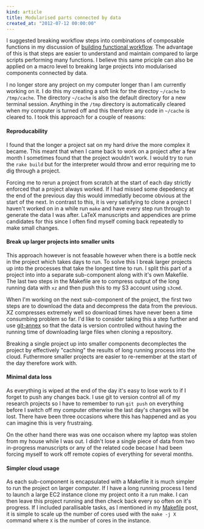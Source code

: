 ```yaml
---
kind: article
title: Modularised parts connected by data
created_at: "2012-07-12 00:00:00"
---
```


I suggested breaking workflow steps into combinations of composable functions
in my discussion of [building functional workflow][functional]. The advantage
of this is that steps are easier to understand and maintain compared to large
scripts performing many functions. I believe this same priciple can also be
applied on a macro level to breaking large projects into modularised components
connected by data.

[functional]: /post/decomplected-experiments/functional.markdown

I no longer store any project on my computer longer than I am currently working
on it. I do this my creating a soft link for the directoy `~/cache` to
`/tmp/cache`. The directory `~/cache` is also the default directory for a new
terminal session. Anything in the `/tmp` directory is automatically cleared
when my computer is turned off and this therefore any code in `~/cache` is
cleared to. I took this approach for a couple of reasons:

#### Reproducability

I found that the longer a project sat on my hard drive the more complex it
became. This meant that when I came back to work on a project after a few month
I sometimes found that the project wouldn't work. I would try to run the `rake
build` but for the interpreter would throw and error requiring me to dig
through a project.

Forcing me to rerun a project from scratch at the start of each day strictly
enforced that a project always worked. If I had missed some depedency at the
end of the previous day this would immediatly become obvious at the start of
the next. In contrast to this, it is very satisfying to clone a project I
haven't worked on in a while run `make` and have every step run through to
generate the data I was after. LaTeX manuscripts and appendices are prime
candidates for this since I often find myself coming back repeatedly to make
small changes.

#### Break up larger projects into smaller units

This approach however is not feasable however when there is a bottle neck in
the project which takes days to run. To solve this I break larger projects up
into the processes that take the longest time to run. I split this part of a
project into into a separate sub-component along with it's own Makefile. The
last two steps in the Makefile are to compress output of the long running data
with `xz` and then push this to my S3 account using `s3cmd`.

When I'm working on the next sub-component of the project, the first two steps
are to download the data and decompress the data from the previous. XZ
compresses extremely well so download times have never been a time consumbing
problem so far. I'd like to consider taking this a step further and use
[git-annex][] so that the data is version controlled without having the running
time of downloading large files when cloning a repository.

[git-annex]: git-annex.branchable.com

Breaking a single project up into smaller components decomplectes the project
by effectively "caching" the results of long running process into the cloud.
Futhermore smaller projects are easier to re-remember at the start of the day
therefore work with.

#### Minimal data loss

As everything is wiped at the end of the day it's easy to lose work to if I
forget to push any changes back. I use git to version control all of my
research projects so I have to remember to run `git push` on everything before
I switch off my computer otherwise the last day's changes will be lost. There
have been three occasions where this has happened and as you can imagine this
is very frustraing. 

On the other hand there was was one occaison where my laptop was stolen from my
house while I was out. I didn't lose a single piece of data from two
in-progress manuscripts or any of the related code becase I had been forcing
myself to work off remote copies of everything for several months.

#### Simpler cloud usage

As each sub-component is encapsulated with a Makefile it is much simpler to run
the project on larger computer. If I have a long running process I tend to
launch a large EC2 instance clone my project onto it a run make. I can then
leave this project running and then check back every so often on it's progress.
If I included parallisable tasks, as I mentioned in my [Makefile][] post, it is
simple to scale up the number of cores used with the `make -j X` command where
`X` is the number of cores in the instance.

[Makefile]: /post/decomplected-experiments/makefile.markdown
